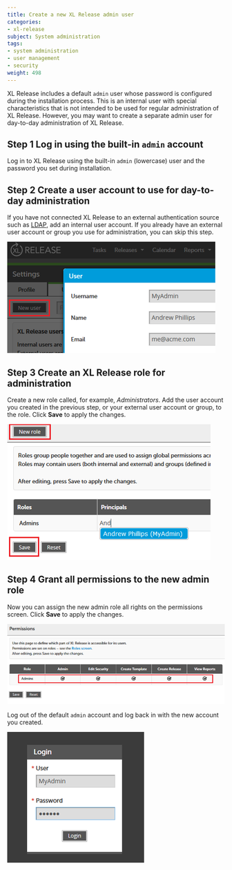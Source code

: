 ```yaml
---
title: Create a new XL Release admin user
categories:
- xl-release
subject: System administration
tags:
- system administration
- user management
- security
weight: 498
---
```


XL Release includes a default `admin` user whose password is configured during the installation process. This is an internal user with special characteristics that is not intended to be used for regular administration of XL Release. However, you may want to create a separate admin user for day-to-day administration of XL Release.

## Step 1 Log in using the built-in `admin` account

Log in to XL Release using the built-in `admin` (lowercase) user and the password you set during installation.

## Step 2 Create a user account to use for day-to-day administration

If you have not connected XL Release to an external authentication source such as [LDAP](/xl-release/how-to/connect-xl-release-to-ldap-or-active-directory.html), add an internal user account. If you already have an external user account or group you use for administration, you can skip this step.

![Add new user](../images/create-day2day-admin-user.png)

## Step 3 Create an XL Release role for administration

Create a new role called, for example, _Administrators_. Add the user account you created in the previous step, or your external user account or group, to the role. Click **Save** to apply the changes.

![Add new user](../images/create-admins-role.png)

## Step 4 Grant all permissions to the new admin role

Now you can assign the new admin role all rights on the permissions screen. Click **Save** to apply the changes.

![Assign rights to new admin user](../images/grant-all-rights.png)

Log out of the default `admin` account and log back in with the new account you created.

![Log in as new admin](../images/login-as-day2day-admin.png)
